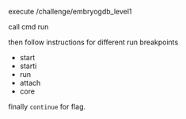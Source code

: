 execute /challenge/embryogdb_level1

call cmd run

then follow instructions for different run breakpoints
- start
- starti
- run
- attach <PID>
- core <PATH>

finally `continue` for flag.

